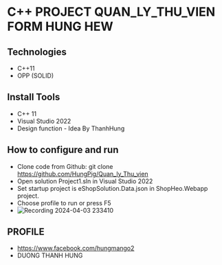 # C++ PROJECT QUAN_LY_THU_VIEN FORM HUNG HEW
## Technologies
- C++11
- OPP (SOLID)
## Install Tools
- C++ 11
- Visual Studio 2022
-  Design function - Idea By ThanhHung
## How to configure and run
- Clone code from Github: git clone https://github.com/HungPig/Quan_ly_Thu_vien
- Open solution Project1.sln in Visual Studio 2022
- Set startup project is eShopSolution.Data.json in ShopHeo.Webapp project.
- Choose profile to run or press F5
- ![Recording 2024-04-03 233410](https://github.com/HungPig/Quan_ly_Thu_vien/assets/118031742/c1c6ff31-d74d-4ce3-9b5c-2bba758489b7)

## PROFILE
- https://www.facebook.com/hungmango2
- DUONG THANH HUNG

